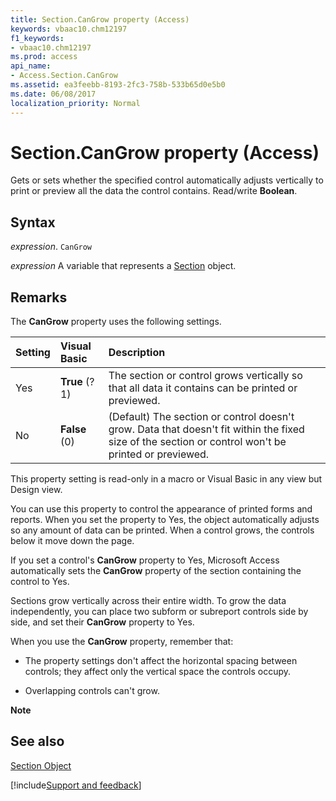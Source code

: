 ```yaml
---
title: Section.CanGrow property (Access)
keywords: vbaac10.chm12197
f1_keywords:
- vbaac10.chm12197
ms.prod: access
api_name:
- Access.Section.CanGrow
ms.assetid: ea3feebb-8193-2fc3-758b-533b65d0e5b0
ms.date: 06/08/2017
localization_priority: Normal
---
```



# Section.CanGrow property (Access)

Gets or sets whether the specified control automatically adjusts vertically to print or preview all the data the control contains. Read/write  **Boolean**.


## Syntax

_expression_. `CanGrow`

_expression_ A variable that represents a [Section](Access.Section.md) object.


## Remarks

The  **CanGrow** property uses the following settings.



|**Setting**|**Visual Basic**|**Description**|
|:-----|:-----|:-----|
|Yes|**True** (?1)|The section or control grows vertically so that all data it contains can be printed or previewed.|
|No|**False** (0)|(Default) The section or control doesn't grow. Data that doesn't fit within the fixed size of the section or control won't be printed or previewed.|

This property setting is read-only in a macro or Visual Basic in any view but Design view.

You can use this property to control the appearance of printed forms and reports. When you set the property to Yes, the object automatically adjusts so any amount of data can be printed. When a control grows, the controls below it move down the page.

If you set a control's  **CanGrow** property to Yes, Microsoft Access automatically sets the **CanGrow** property of the section containing the control to Yes.

Sections grow vertically across their entire width. To grow the data independently, you can place two subform or subreport controls side by side, and set their  **CanGrow** property to Yes.

When you use the  **CanGrow** property, remember that:


- The property settings don't affect the horizontal spacing between controls; they affect only the vertical space the controls occupy.
    
- Overlapping controls can't grow.
    

 **Note**  


## See also


[Section Object](Access.Section.md)

[!include[Support and feedback](~/includes/feedback-boilerplate.md)]